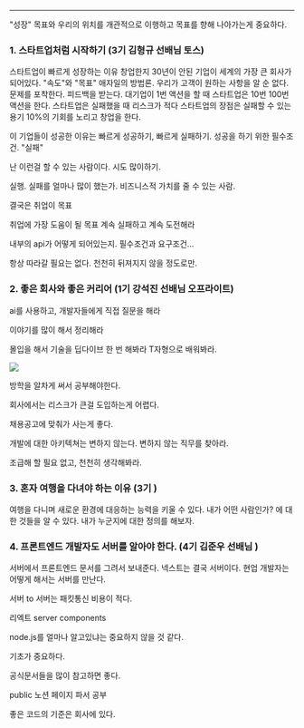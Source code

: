 
---

"성장" 목표와 우리의 위치를 개관적으로 이행하고 목표를 향해 나아가는게 중요하다.
### 1. 스타트업처럼 시작하기 (3기 김형규 선배님 토스)

스타트업이 빠르게 성장하는 이유 창업한지 30년이 안된 기업이 세계의 가장 큰 회사가 되어있다.
"속도"와 "목표" 애자일의 방법론. 우리가 고객이 원하는 사항을 알 순 없다.
문제를 포착한다.
피드백을 받는다.
대기업이 1번 액션을 할 때 스타트업은 10번 100번 액션을 한다.
스타트업은 실패했을 때 리스크가 적다
스타트업의 장점은 실패할 수 있는 용기
10%의 기회를 노리고 창업을 한다.

이 기업들이 성공한 이유는 빠르게 성공하기, 빠르게 실패하기.
성공을 하기 위한 필수조건. "실패"

난 이런걸 할 수 있는 사람이다.
시도 많이하기.

실행. 실패를 얼마나 많이 했는가.
비즈니스적 가치를 줄 수 있는 사람.

결국은 취업이 목표

취업에 가장 도움이 될 목표
계속 실패하고 계속 도전해라

내부의 api가 어떻게 되어있는지. 
필수조건과 요구조건...

항상 따라갈 필요는 없다.
천천히 뒤져지지 않을 정도로만.

### 2. 좋은 회사와 좋은 커리어 (1기 강석진 선배님 오프라이트)

ai를 사용하고, 개발자들에게 직접 질문을 해라

이야기를 많이 해서 정리해라

몰입을 해서 기술을 딥다이브 한 번 해봐라
T자형으로 배워봐라.

![](https://i.imgur.com/zFWWumS.png)

방학을 알차게 써서 공부해야한다.

회사에서는 리스크가 큰걸 도입하는게 어렵다.

채용공고에 맞춰가 사는게 좋다.

개발에 대한 아키텍쳐는 변하지 않는다.
변하지 않는 직무를 찾아라.

조급해 할 필요 없고, 천천히 생각해봐라.

### 3. 혼자 여행을 다녀야 하는 이유 (3기 )

여행을 다니며 새로운 환경에 대응하는 능력을 키울 수 있다.
내가 어떤 사람인가? 에 대한 것들을 알 수 있다.
내가 누군지에 대한 정의를 해보자.

### 4. 프론트엔드 개발자도 서버를 알아야 한다. (4기 김준우 선배님 )

서버에서 프론트엔드 문서를 그려서 보내준다.
넥스트는 결국 서버이다.
현업 개발자는 어떻게 해서는 서버를 만난다.

서버 to 서버는 패킷통신 비용이 적다.

리엑트 server components

node.js를 얼마나 알고있냐는 중요하지 않을 것 같다.

기초가 중요하다.

공식문서들을 많이 참고하면 좋다.

public 노션 페이지 파서 공부

좋은 코드의 기준은 회사에 있다.

